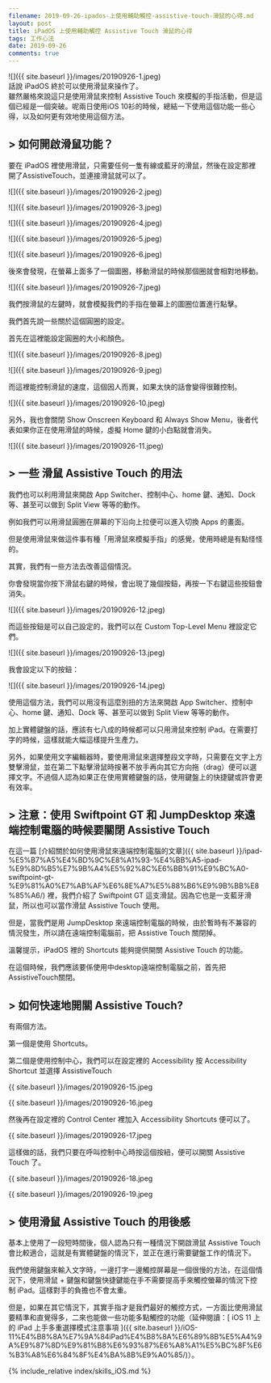 ```yaml
---
filename: 2019-09-26-ipados-上使用輔助觸控-assistive-touch-滑鼠的心得.md
layout: post
title: iPadOS 上使用輔助觸控 Assistive Touch 滑鼠的心得
tags: 工作心法
date: 2019-09-26
comments: true
---
```


![]({{ site.baseurl }}/images/20190926-1.jpeg)  
話說 iPadOS 終於可以使用滑鼠來操作了。  
雖然嚴格來說這只是使用滑鼠來控制 Assistive Touch 來模擬的手指活動，但是這個已經是一個突破。呢兩日使用iOS 10衫的時候，總結一下使用這個功能一些心得，以及如何更有效地使用這個方法。

## > 如何開啟滑鼠功能？

要在 iPadOS 裡使用滑鼠，只需要任何一隻有線或藍牙的滑鼠，然後在設定那裡開了AssistiveTouch，並連接滑鼠就可以了。

![]({{ site.baseurl }}/images/20190926-2.jpeg)

![]({{ site.baseurl }}/images/20190926-3.jpeg)

![]({{ site.baseurl }}/images/20190926-4.jpeg)

![]({{ site.baseurl }}/images/20190926-5.jpeg)

![]({{ site.baseurl }}/images/20190926-6.jpeg)

後來會發現，在螢幕上面多了一個圖圈，移動滑鼠的時候那個圈就會相對地移動。

![]({{ site.baseurl }}/images/20190926-7.jpeg)

我們按滑鼠的左鍵時，就會模擬我們的手指在螢幕上的圖圈位置進行點擊。

我們首先說一些關於這個圓圈的設定。

首先在這裡能設定圓圈的大小和顏色。

![]({{ site.baseurl }}/images/20190926-8.jpeg)

![]({{ site.baseurl }}/images/20190926-9.jpeg)

而這裡能控制滑鼠的速度，這個因人而異，如果太快的話會變得很難控制。

![]({{ site.baseurl }}/images/20190926-10.jpeg)

另外，我也會關閉 Show Onscreen Keyboard 和 Always Show Menu，後者代表如果你正在使用滑鼠的時候，虛擬 Home 鍵的小白點就會消失。

![]({{ site.baseurl }}/images/20190926-11.jpeg)

## > 一些 滑鼠 Assistive Touch 的用法

我們也可以利用滑鼠來開啟 App Switcher、控制中心、home 鍵、通知、Dock 等、甚至可以做到 Split View 等等的動作。

例如我們可以用滑鼠圓圈在屏幕的下沿向上拉便可以進入切換 Apps 的畫面。

但是使用滑鼠來做這件事有種「用滑鼠來模擬手指」的感覺，使用時總是有點怪怪的。

其實，我們有一些方法去改善這個情況。

你會發現當你按下滑鼠右鍵的時候，會出現了幾個按鈕，再按一下右鍵這些按鈕會消失。

![]({{ site.baseurl }}/images/20190926-12.jpeg)

而這些按鈕是可以自己設定的，我們可以在 Custom Top-Level Menu 裡設定它們。

![]({{ site.baseurl }}/images/20190926-13.jpeg)

我會設定以下的按鈕：

![]({{ site.baseurl }}/images/20190926-14.jpeg)

使用這個方法，我們可以用沒有這麼別扭的方法來開啟 App Switcher、控制中心、home 鍵、通知、Dock 等、甚至可以做到 Split View 等等的動作。

加上實體鍵盤的話，應該有七八成的時候都可以只用滑鼠來控制 iPad。在需要打字的時候，這樣就能大幅這樣提升生產力。

另外，如果使用文字編輯器時，要使用滑鼠來選擇整段文字時，只需要在文字上方雙擊滑鼠，並在第二下點擊滑鼠時按著不放手再向其它方向拖（drag）便可以選擇文字。不過個人認為如果正在使用實體鍵盤的話，使用鍵盤上的快捷鍵或許會更有效率。

## > 注意：使用 Swiftpoint GT 和 JumpDesktop 來遠端控制電腦的時候要關閉 Assistive Touch

在這一篇 [介紹關於如何使用滑鼠來遠端控制電腦的文章]({{ site.baseurl }}/ipad-%E5%B7%A5%E4%BD%9C%E8%A1%93-%E4%BB%A5-ipad-%E9%8D%B5%E7%9B%A4%E5%92%8C%E6%BB%91%E9%BC%A0-swiftpoint-gt-%E9%81%A0%E7%AB%AF%E6%8E%A7%E5%88%B6%E9%9B%BB%E8%85%A6/) 裡，我們介紹了 Swiftpoint GT 這支滑鼠。因為它也是一支藍牙滑鼠，所以也可以當作滑鼠 Assistive Touch 使用。

但是，當我們是用 JumpDesktop 來遠端控制電腦的時候，由於暫時有不兼容的情況發生，所以請在遠端控制電腦前，把 Assistive Touch 關閉掉。

溫馨提示，iPadOS 裡的 Shortcuts 能夠提供開關 Assistive Touch 的功能。

在這個時候，我們應該要係使用中desktop遠端控制電腦之前，首先把AssistiveTouch關閉。

## > 如何快速地開關 Assistive Touch?

有兩個方法。

第一個是使用 Shortcuts。

第二個是使用控制中心，我們可以在設定裡的 Accessibility 按 Accessibility Shortcut 並選擇 AssistiveTouch

{{ site.baseurl }}/images/20190926-15.jpeg

{{ site.baseurl }}/images/20190926-16.jpeg

然後再在設定裡的 Control Center 裡加入 Accessibility Shortcuts 便可以了。

{{ site.baseurl }}/images/20190926-17.jpeg

這樣做的話，我們只要在呼叫控制中心時按這個按紐，便可以開關 Assistive Touch 了。

{{ site.baseurl }}/images/20190926-18.jpeg

{{ site.baseurl }}/images/20190926-19.jpeg


## > 使用滑鼠 Assistive Touch 的用後感

基本上使用了一段短時間後，個人認為只有一種情況下開啟滑鼠 Assistive Touch 會比較適合，這就是有實體鍵盤的情況下，並正在進行需要鍵盤工作的情況下。

我們使用鍵盤來輸入文字時，一邊打字一邊觸控屏幕是一個很慢的方法，在這個情況下，使用滑鼠 + 鍵盤和鍵盤快捷鍵能在手不需要提高手來觸控螢幕的情況下控制 iPad。這樣對手的負擔也不會太重。

但是，如果在其它情況下，其實手指才是我們最好的觸控方式，一方面比使用滑鼠要精準和直覺得多，二來也能做一些功能多點觸控的功能（延伸閱讀：[ iOS 11 上的 iPad 上手多重選擇模式注意事項 ]({{ site.baseurl }}/iOS-11%E4%B8%8A%E7%9A%84iPad%E4%B8%8A%E6%89%8B%E5%A4%9A%E9%87%8D%E9%81%B8%E6%93%87%E6%A8%A1%E5%BC%8F%E6%B3%A8%E6%84%8F%E4%BA%8B%E9%A0%85/)）。

{% include_relative index/skills_iOS.md %}

